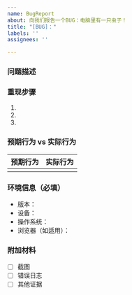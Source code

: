 ```yaml
---
name: BugReport
about: 向我们报告一个BUG：电脑里有一只虫子！
title: "[BUG]："
labels: ''
assignees: ''

---
```


### 问题描述
<!-- 清晰描述 Bug 的具体表现 -->

### 重现步骤
1. 
2. 
3. 

### 预期行为 vs 实际行为
| 预期行为 | 实际行为 |
|----------|----------|
|          |          |

### 环境信息（必填）
- 版本：` `
- 设备：` `
- 操作系统：` `
- 浏览器（如适用）：` `

### 附加材料
- [ ] 截图  
- [ ] 错误日志  
- [ ] 其他证据
